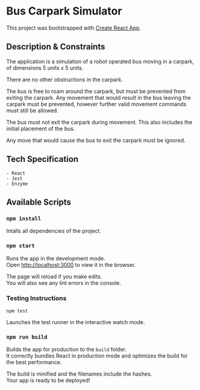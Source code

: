 # Bus Carpark Simulator

This project was bootstrapped with [Create React App](https://github.com/facebook/create-react-app).

## Description & Constraints

The application is a simulation of a robot operated bus moving in a carpark, of dimensions 5 units x 5 units.

There are no other obstructions in the carpark.

The bus is free to roam around the carpark, but must be prevented from exiting the carpark. Any movement that would result in the bus leaving the carpark must be prevented, however further valid movement commands must still be allowed.

The bus must not exit the carpark during movement. This also includes the initial placement of the bus.

Any move that would cause the bus to exit the carpark must be ignored.

## Tech Specification

    - React
    - Jest
    - Enzyme

## Available Scripts

### `npm install`

Intalls all dependencies of the project.

### `npm start`

Runs the app in the development mode.<br>
Open [http://localhost:3000](http://localhost:3000) to view it in the browser.

The page will reload if you make edits.<br>
You will also see any lint errors in the console.

### Testing Instructions

`npm test`

Launches the test runner in the interactive watch mode.<br>

### `npm run build`

Builds the app for production to the `build` folder.<br>
It correctly bundles React in production mode and optimizes the build for the best performance.

The build is minified and the filenames include the hashes.<br>
Your app is ready to be deployed!
